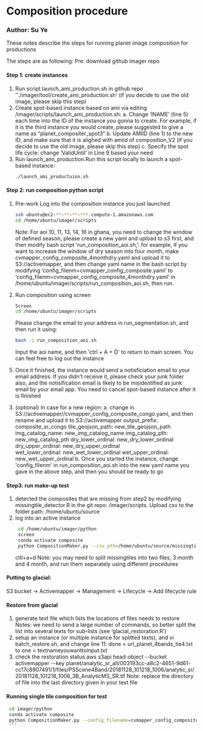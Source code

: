 # Composition procedure
### Author: Su Ye

These notes describe the steps for running planet image composition for productions

The steps are as following:
Pre: download github imager repo
#### Step 1: create instances 
1) Run script launch_ami_production.sh in github repo ''./imager/tool/create_ami_production.sh' (if you decide to use the old image, please skip this step)
2) Create spot-based instance based on ami via editing /imager/scripts/launch_ami_production.sh:
a. Change ‘INAME’ (line 5) each time into the ID of the instance you gonna to create. For example, if it is the third instance you would create, please suggested to give a name as “planet_compositer_spot3”
b. Update AMIID (line 1) to the new ID, and make sure that it is alighed with amiid of composition_V2 (if you decide to use the old image, please skip this step)
c. Specify the spot life cycle: change ‘ValidUntil’ in Line 9 based your need
3) Run launch_ami_production.Run this script locally to launch a spot-based instance: 
    ```bash
    ./launch_ami_productuion.sh
    ```
#### Step 2: run composition python script
1) Pre-work 
Log into the composition instance you just launched 
    ```bash
    ssh ubuntu@ec2-**-**-**-***.compute-1.amazonaws.com
    cd /home/ubuntu/imager/scripts
    ```
    
    Note: For aoi 10, 11, 13, 14, 16 in ghana, you need to change the window of defined season, please create a new yaml and upload to s3 first, and then modify bash script ‘run_composition_aoi.sh,’: for example, if you want to increase the window of dry season into four month, make cvmapper_config_composite_4monthdry.yaml and upload it to S3://activemapper, and then change yaml name in the bash script by modifying ‘config_filenm=cvmapper_config_composite.yaml’ to ‘config_filenm=cvmapper_config_composite_4monthdry.yaml’ in  /home/ubuntu/imager/scripts/run_composition_aoi.sh, then run.

2) Run composition using screen 
    ```bash
    Screen
    cd /home/ubuntu/imager/scripts
    ```
    Please change the email to your address in run_segmentation.sh, and then run it using:
    ```bash
    bash -i run_composition_aoi.sh
    ```
    Input the aoi name, and then 'ctrl + A + D' to return to main screen. You can feel free to log out the instance 
5. Once it finished, the instance would send a notisficiation email to your email address. If you didn't receive it, please check your junk folder also, and the notisification email is likely to be misidentified as junk email by your email app.
    You need to cancel spot-based instance after it is finished

3) (optional) In case for a new region:
   a. change in S3://activemapper//cvmapper_config_composite_congo.yaml, and then rename and upload it to S3://activemapper
    output_prefix: composite_sr_congo
    tile_geojson_path: new_tile_geojson_path
    img_catalog_name: new_img_catalog_name
    img_catalog_pth: new_img_catalog_pth
    dry_lower_ordinal: new_dry_lower_ordinal
    dry_upper_ordinal: new_dry_upper_ordinal  
    wet_lower_ordinal: new_wet_lower_ordinal
    wet_upper_ordinal: new_wet_upper_ordinal
   b. Once you started the instance, change 'config_filenm' in run_composition_aoi.sh into the new yaml name you gave in the above step, and then you should be ready to go


#### Step3: run make-up test
1) detected the composites that are missing from step2 by modifying missingtile_detector.R in the git repo: /imager/scripts. Upload csv to the folder path: /home/ubuntu/source
2) log into an active instance
   ```bash
    cd /home/ubuntu/imager/python
    screen
    conda activate composite
    python CompositionMaker.py --csv_pth=/home/ubuntu/source/missingtiles_0902019.csv --threads_number=4
    ```
    cltl+a+d
    Note: you may need to split missingtiles into two files,  3 month and 4 month, and run them separately using different procedures

#### Putting to glacial:
S3 bucket -> Activemapper -> Management -> Lifecycle -> Add lifecycle rule

#### Restore from glacial
1) generate text file which lists the locations of files needs to restore
Notes: we need to send a large number of commands, so better split the list into several texts for sub-lists (see ‘glacial_restoration.R’)
2) setup an instance (or multiple instance for splitted texts), and vi batch_restore.sh, and change line 11: done < url_planet_4bands_tie4.txt to one < textnameyouwanttoinput.txt
3) check the restoration status
aws s3api head-object --bucket activemapper --key planet/analytic_sr_all/003193cc-a8c2-4651-9d61-cc17c8907491/1/files/PSScene4Band/20181128_101218_1006/analytic_sr/20181128_101218_1006_3B_AnalyticMS_SR.tif
Note: replace the directory of file into the last directory given in your text file

#### Running single tile composition for test
   ```bash
    cd imager/python
    conda activate composite
    python CompositionMaker.py --config_filename=cvmapper_config_composite_congo.yaml --tile_id=680941 --bsave_ard=False
    ``` 
  

